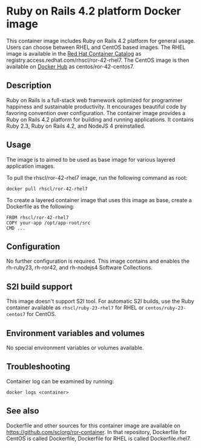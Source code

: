 Ruby on Rails 4.2 platform Docker image
================================

This container image includes Ruby on Rails 4.2 platform for general usage.
Users can choose between RHEL and CentOS based images.
The RHEL image is available in the [Red Hat Container Catalog](https://access.redhat.com/containers/#/registry.access.redhat.com/rhscl/ror-42-rhel7)
as registry.access.redhat.com/rhscl/ror-42-rhel7.
The CentOS image is then available on [Docker Hub](https://hub.docker.com/r/centos/ror-42-centos7/)
as centos/ror-42-centos7.


Description
-----------

Ruby on Rails is a full-stack web framework optimized for programmer happiness 
and sustainable productivity. It encourages beautiful code by favoring convention over configuration. 
The container image provides a Ruby on Rails 4.2 platform for building and running applications. 
It contains Ruby 2.3, Ruby on Rails 4.2, and NodeJS 4 preinstalled.


Usage
-----
The image is to aimed to be used as base image for various layered application images.

To pull the rhscl/ror-42-rhel7 image, run the following command as root:
```
docker pull rhscl/ror-42-rhel7
```

To create a layered container image that uses this image as base, create a Dockerfile as the following:
```
FROM rhscl/ror-42-rhel7
COPY your-app /opt/app-root/src
CMD ...
```


Configuration
-------------

No further configuration is required.
This image contains and enables the rh-ruby23, rh-ror42, and rh-nodejs4 Software Collections.


S2I build support
-------------
This image doesn't support S2I tool.
For automatic S2I builds, use the Ruby container available as `rhscl/ruby-23-rhel7` for RHEL or `centos/ruby-23-centos7` for CentOS.

Environment variables and volumes
-------------
No special environment variables or volumes available.

Troubleshooting
---------------
Container log can be examined by running:

    docker logs <container>


See also
--------
Dockerfile and other sources for this container image are available on
https://github.com/sclorg/ror-container.
In that repository, Dockerfile for CentOS is called Dockerfile, Dockerfile
for RHEL is called Dockerfile.rhel7.

